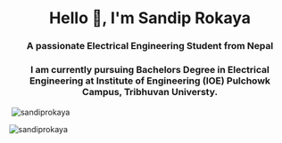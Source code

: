 


<h1 align="center">Hello 👋, I'm Sandip Rokaya</h1>
<h3 align="center">A passionate Electrical Engineering Student from Nepal</h3>
  <h3 align="center">I am currently pursuing Bachelors Degree in Electrical Engineering at Institute of Engineering (IOE) Pulchowk Campus, Tribhuvan Universty.</h3>



<p>&nbsp;<img align="center" src="https://github-readme-stats.vercel.app/api?username=sandiprokaya&show_icons=true&locale=en" alt="sandiprokaya" /></p>

<p><img align="center" src="https://github-readme-streak-stats.herokuapp.com/?user=sandiprokaya&" alt="sandiprokaya" /></p>
